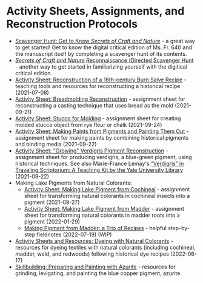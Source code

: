 # Activity Sheets, Assignments, and Reconstruction Protocols
- [Scavenger Hunt: Get to Know *Secrets of Craft and Nature*](scavenger-hunt_secrets-of-craft.md) - a great way to get started! Get to know the digital critical edition of Ms. Fr. 640 and the manuscript itself by completing a scavenger hunt of its contents.
- [*Secrets of Craft and Nature* Reconnaissance (Directed Scavenger Hunt](scavenger-hunt-2.md) - another way to get started in familiarizing yourself with the digitical critical edition. 
- [Activity Sheet: Reconstruction of a 16th-century Burn Salve Recipe](burnsalve.md) - teaching tools and resources for reconstructing a historical recipe (2021-07-08)
- [Activity Sheet: Breadmolding Reconstruction](breadmolding-assignment.md) - assignment sheet for reconstructing a casting technique that uses bread as the mold (2021-09-21)
- [Activity Sheet: Stucco for Molding](stucco-assignment.md) - assignment sheet for creating molded stucco object from rye flour or chalk (2021-09-24)
- [Activity Sheet: Making Paints from Pigments and Painting Them Out](painting-assignment.md) - assignment sheet for making paints by combining historical pigments and binding media (2021-09-22)
- [Activity Sheet: "Growing" Verdigris Pigment Reconstruction](verdigris-assignment.md) - assignment sheet for producing verdigris, a blue-green pigment, using historical techniques. See also Marie-France Lemay's [“Verdigris” in Traveling Scriptorium: A Teaching Kit by the Yale University Library](https://travelingscriptorium.com/2013/01/17/verdigris/) (2021-09-22)
- Making Lake Pigments from Natural Colorants:
     - [Activity Sheet: Making Lake Pigment from Cochineal](pigment-cochineal-lake_assignment.md) - assignment sheet for transforming natural colorants in cochineal insects into a pigment (2021-09-27)
     - [Activity Sheet: Making Lake Pigment from Madder](pigment-madder-lake_assignment.md) - assignment sheet for transforming natural colorants in madder roots into a pigment (2022-01-29)
     - [Making Pigment from Madder: a Trio of Recipes](sp22_fld_rosenkranz_naomi_madder-lake-trio.md) - helpful step-by-step fieldnotes  (2022-07-19) (WIP)
- [Activity Sheets and Resources: Dyeing with Natural Colorants](dyes-assignment.md) - resources for dyeing textiles with natural colorants (including cochineal, madder, weld, and redwoods) following historical dye recipes (2022-06-17)
- [Skillbuilding: Preparing and Painting with Azurite](azurite-assignment.md) - resources for grinding, levigating, and painting the blue copper pigment, azurite.

